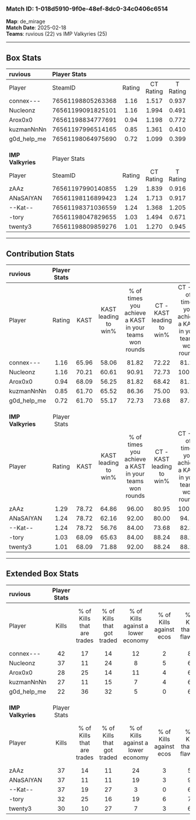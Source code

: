 ### Match ID: 1-018d5910-9f0e-48ef-8dc0-34c0406c6514  
**Map**: de_mirage  
**Match Date**: 2025-02-18  
**Teams**: ruvious (22) vs IMP Valkyries (25)  

---  

## Box Stats  

| **ruvious**       | Player Stats      |        |           |          |       |      |       |         |        |      |     |
| :- | :- | :-: | :-: | :-: | :-: | :-: | :-: | :-: | :-: | :-: | :-: |
| Player            | SteamID           | Rating | CT Rating | T Rating | KAST  | ADR  | Kills | Assists | Deaths | K/D  | HS% |
| connex---         | 76561198805263368 |  1.16  |   1.517   |  0.937   | 65.96 | 75.7 |  42   |    4    |   36   | 1.17 | 23  |
| Nucleonz          | 76561199091825101 |  1.16  |   1.994   |  0.491   | 70.21 | 92.4 |  37   |   12    |   37   | 1.00 | 59  |
| Arox0x0           | 76561198834777691 |  0.94  |   1.198   |  0.772   | 68.09 | 71.2 |  28   |    8    |   33   | 0.85 | 39  |
| kuzmanNnNn        | 76561197996514165 |  0.85  |   1.361   |  0.410   | 61.70 | 60.9 |  27   |   10    |   33   | 0.82 | 77  |
| g0d_help_me       | 76561198064975690 |  0.72  |   1.099   |  0.399   | 61.70 | 55.2 |  22   |    7    |   34   | 0.65 | 59  |
|                   |                   |        |           |          |       |      |       |         |        |      |     |
|                   |                   |        |           |          |       |      |       |         |        |      |     |
|                   |                   |        |           |          |       |      |       |         |        |      |     |
| **IMP Valkyries** | Player Stats      |        |           |          |       |      |       |         |        |      |     |
| Player            | SteamID           | Rating | CT Rating | T Rating | KAST  | ADR  | Kills | Assists | Deaths | K/D  | HS% |
| zAAz              | 76561197990140855 |  1.29  |   1.839   |  0.916   | 78.72 | 96.0 |  37   |   12    |   32   | 1.16 | 48  |
| ANaSAIYAN         | 76561198116899423 |  1.24  |   1.713   |  0.917   | 78.72 | 78.7 |  37   |   10    |   31   | 1.19 | 10  |
| --Kat--           | 76561198371036559 |  1.24  |   1.368   |  1.205   | 78.72 | 71.7 |  37   |    5    |   28   | 1.32 | 51  |
| -tory             | 76561198047829655 |  1.03  |   1.494   |  0.671   | 68.09 | 73.9 |  32   |    9    |   33   | 0.97 | 43  |
| twenty3           | 76561198809859276 |  1.01  |   1.270   |  0.945   | 68.09 | 75.8 |  30   |   11    |   32   | 0.94 | 63  |
---  

## Contribution Stats  

| **ruvious**       | Player Stats |       |                      |                                                        |                           |                                                             |                          |                                                            |
| :- | :-: | :-: | :-: | :-: | :-: | :-: | :-: | :-: |
| Player            |    Rating    | KAST  | KAST leading to win% | % of times you achieve a KAST in your teams won rounds | CT - KAST leading to win% | CT - % of times you achieve a KAST in your teams won rounds | T - KAST leading to win% | T - % of times you achieve a KAST in your teams won rounds |
| connex---         |     1.16     | 65.96 |        58.06         |                         81.82                          |           72.22           |                            81.25                            |          38.46           |                           83.33                            |
| Nucleonz          |     1.16     | 70.21 |        60.61         |                         90.91                          |           72.73           |                           100.00                            |          36.36           |                           66.67                            |
| Arox0x0           |     0.94     | 68.09 |        56.25         |                         81.82                          |           68.42           |                            81.25                            |          38.46           |                           83.33                            |
| kuzmanNnNn        |     0.85     | 61.70 |        65.52         |                         86.36                          |           75.00           |                            93.75                            |          44.44           |                           66.67                            |
| g0d_help_me       |     0.72     | 61.70 |        55.17         |                         72.73                          |           73.68           |                            87.50                            |          20.00           |                           33.33                            |
|                   |              |       |                      |                                                        |                           |                                                             |                          |                                                            |
|                   |              |       |                      |                                                        |                           |                                                             |                          |                                                            |
|                   |              |       |                      |                                                        |                           |                                                             |                          |                                                            |
| **IMP Valkyries** | Player Stats |       |                      |                                                        |                           |                                                             |                          |                                                            |
| Player            |    Rating    | KAST  | KAST leading to win% | % of times you achieve a KAST in your teams won rounds | CT - KAST leading to win% | CT - % of times you achieve a KAST in your teams won rounds | T - KAST leading to win% | T - % of times you achieve a KAST in your teams won rounds |
| zAAz              |     1.29     | 78.72 |        64.86         |                         96.00                          |           80.95           |                           100.00                            |          43.75           |                           87.50                            |
| ANaSAIYAN         |     1.24     | 78.72 |        62.16         |                         92.00                          |           80.00           |                            94.12                            |          41.18           |                           87.50                            |
| --Kat--           |     1.24     | 78.72 |        56.76         |                         84.00                          |           73.68           |                            82.35                            |          38.89           |                           87.50                            |
| -tory             |     1.03     | 68.09 |        65.63         |                         84.00                          |           88.24           |                            88.24                            |          40.00           |                           75.00                            |
| twenty3           |     1.01     | 68.09 |        71.88         |                         92.00                          |           88.24           |                            88.24                            |          53.33           |                           100.00                           |
---  

## Extended Box Stats  

| **ruvious**       | Player Stats |                            |                            |                                    |                         |                              |                                 |        |                             |                                     |                          |                               |                            |
| :- | :-: | :-: | :-: | :-: | :-: | :-: | :-: | :-: | :-: | :-: | :-: | :-: | :-: |
| Player            |    Kills     | % of Kills that are trades | % of Kills that got traded | % of Kills against a lower economy | % of Kills against ecos | % of Kills that are flawless | % of Kills that are close duels | Deaths | % of Deaths that get traded | % of Deaths against a lower economy | % of Deaths against ecos | % of Deaths that are flawless | % of Deaths that are close |
| connex---         |      42      |             17             |             14             |                 12                 |            2            |              88              |                2                |   36   |             17              |                  6                  |            0             |              97               |             0              |
| Nucleonz          |      37      |             11             |             24             |                 8                  |            5            |              62              |                3                |   37   |             24              |                  3                  |            0             |              68               |             0              |
| Arox0x0           |      28      |             25             |             14             |                 11                 |            4            |              68              |                7                |   33   |             18              |                  6                  |            3             |              76               |             12             |
| kuzmanNnNn        |      27      |             11             |             15             |                 7                  |            4            |              63              |                4                |   33   |             18              |                  9                  |            3             |              67               |             0              |
| g0d_help_me       |      22      |             36             |             32             |                 5                  |            0            |              68              |                5                |   34   |             12              |                  3                  |            0             |              71               |             3              |
|                   |              |                            |                            |                                    |                         |                              |                                 |        |                             |                                     |                          |                               |                            |
|                   |              |                            |                            |                                    |                         |                              |                                 |        |                             |                                     |                          |                               |                            |
|                   |              |                            |                            |                                    |                         |                              |                                 |        |                             |                                     |                          |                               |                            |
| **IMP Valkyries** | Player Stats |                            |                            |                                    |                         |                              |                                 |        |                             |                                     |                          |                               |                            |
| Player            |    Kills     | % of Kills that are trades | % of Kills that got traded | % of Kills against a lower economy | % of Kills against ecos | % of Kills that are flawless | % of Kills that are close duels | Deaths | % of Deaths that get traded | % of Deaths against a lower economy | % of Deaths against ecos | % of Deaths that are flawless | % of Deaths that are close |
| zAAz              |      37      |             14             |             11             |                 24                 |            3            |              59              |                0                |   32   |             25              |                  6                  |            0             |              59               |             6              |
| ANaSAIYAN         |      37      |             11             |             11             |                 19                 |            3            |              95              |                3                |   31   |             19              |                  6                  |            3             |              84               |             3              |
| --Kat--           |      37      |             19             |             27             |                 3                  |            0            |              68              |                5                |   28   |             14              |                  0                  |            0             |              82               |             0              |
| -tory             |      32      |             25             |             16             |                 19                 |            6            |              75              |                0                |   33   |             12              |                  6                  |            0             |              61               |             6              |
| twenty3           |      30      |             10             |             27             |                 7                  |            3            |              63              |                7                |   32   |             25              |                  0                  |            0             |              72               |             3              |
